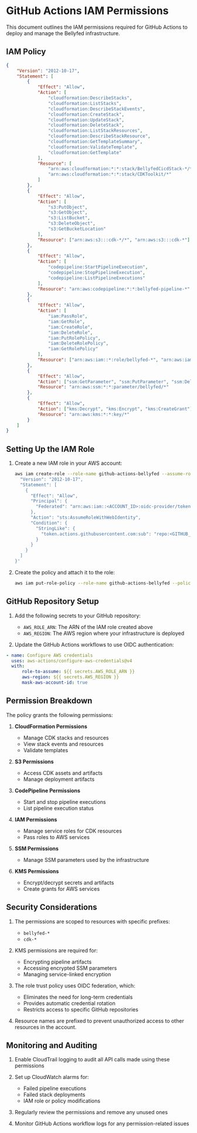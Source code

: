 # GitHub Actions IAM Permissions

This document outlines the IAM permissions required for GitHub Actions to deploy and manage the Bellyfed infrastructure.

## IAM Policy

```json
{
    "Version": "2012-10-17",
    "Statement": [
        {
            "Effect": "Allow",
            "Action": [
                "cloudformation:DescribeStacks",
                "cloudformation:ListStacks",
                "cloudformation:DescribeStackEvents",
                "cloudformation:CreateStack",
                "cloudformation:UpdateStack",
                "cloudformation:DeleteStack",
                "cloudformation:ListStackResources",
                "cloudformation:DescribeStackResource",
                "cloudformation:GetTemplateSummary",
                "cloudformation:ValidateTemplate",
                "cloudformation:GetTemplate"
            ],
            "Resource": [
                "arn:aws:cloudformation:*:*:stack/BellyfedCicdStack-*/*",
                "arn:aws:cloudformation:*:*:stack/CDKToolkit/*"
            ]
        },
        {
            "Effect": "Allow",
            "Action": [
                "s3:PutObject",
                "s3:GetObject",
                "s3:ListBucket",
                "s3:DeleteObject",
                "s3:GetBucketLocation"
            ],
            "Resource": ["arn:aws:s3:::cdk-*/*", "arn:aws:s3:::cdk-*"]
        },
        {
            "Effect": "Allow",
            "Action": [
                "codepipeline:StartPipelineExecution",
                "codepipeline:StopPipelineExecution",
                "codepipeline:ListPipelineExecutions"
            ],
            "Resource": "arn:aws:codepipeline:*:*:bellyfed-pipeline-*"
        },
        {
            "Effect": "Allow",
            "Action": [
                "iam:PassRole",
                "iam:GetRole",
                "iam:CreateRole",
                "iam:DeleteRole",
                "iam:PutRolePolicy",
                "iam:DeleteRolePolicy",
                "iam:GetRolePolicy"
            ],
            "Resource": ["arn:aws:iam::*:role/bellyfed-*", "arn:aws:iam::*:role/cdk-*"]
        },
        {
            "Effect": "Allow",
            "Action": ["ssm:GetParameter", "ssm:PutParameter", "ssm:DeleteParameter"],
            "Resource": "arn:aws:ssm:*:*:parameter/bellyfed/*"
        },
        {
            "Effect": "Allow",
            "Action": ["kms:Decrypt", "kms:Encrypt", "kms:CreateGrant"],
            "Resource": "arn:aws:kms:*:*:key/*"
        }
    ]
}
```

## Setting Up the IAM Role

1. Create a new IAM role in your AWS account:

    ```bash
    aws iam create-role --role-name github-actions-bellyfed --assume-role-policy-document '{
      "Version": "2012-10-17",
      "Statement": [
        {
          "Effect": "Allow",
          "Principal": {
            "Federated": "arn:aws:iam::<ACCOUNT_ID>:oidc-provider/token.actions.githubusercontent.com"
          },
          "Action": "sts:AssumeRoleWithWebIdentity",
          "Condition": {
            "StringLike": {
              "token.actions.githubusercontent.com:sub": "repo:<GITHUB_ORG>/<REPO_NAME>:*"
            }
          }
        }
      ]
    }'
    ```

2. Create the policy and attach it to the role:
    ```bash
    aws iam put-role-policy --role-name github-actions-bellyfed --policy-name github-actions-policy --policy-document file://github-actions-policy.json
    ```

## GitHub Repository Setup

1. Add the following secrets to your GitHub repository:

    - `AWS_ROLE_ARN`: The ARN of the IAM role created above
    - `AWS_REGION`: The AWS region where your infrastructure is deployed

2. Update the GitHub Actions workflows to use OIDC authentication:

```yaml
- name: Configure AWS credentials
  uses: aws-actions/configure-aws-credentials@v4
  with:
      role-to-assume: ${{ secrets.AWS_ROLE_ARN }}
      aws-region: ${{ secrets.AWS_REGION }}
      mask-aws-account-id: true
```

## Permission Breakdown

The policy grants the following permissions:

1. **CloudFormation Permissions**

    - Manage CDK stacks and resources
    - View stack events and resources
    - Validate templates

2. **S3 Permissions**

    - Access CDK assets and artifacts
    - Manage deployment artifacts

3. **CodePipeline Permissions**

    - Start and stop pipeline executions
    - List pipeline execution status

4. **IAM Permissions**

    - Manage service roles for CDK resources
    - Pass roles to AWS services

5. **SSM Permissions**

    - Manage SSM parameters used by the infrastructure

6. **KMS Permissions**
    - Encrypt/decrypt secrets and artifacts
    - Create grants for AWS services

## Security Considerations

1. The permissions are scoped to resources with specific prefixes:

    - `bellyfed-*`
    - `cdk-*`

2. KMS permissions are required for:

    - Encrypting pipeline artifacts
    - Accessing encrypted SSM parameters
    - Managing service-linked encryption

3. The role trust policy uses OIDC federation, which:

    - Eliminates the need for long-term credentials
    - Provides automatic credential rotation
    - Restricts access to specific GitHub repositories

4. Resource names are prefixed to prevent unauthorized access to other resources in the account.

## Monitoring and Auditing

1. Enable CloudTrail logging to audit all API calls made using these permissions

2. Set up CloudWatch alarms for:

    - Failed pipeline executions
    - Failed stack deployments
    - IAM role or policy modifications

3. Regularly review the permissions and remove any unused ones

4. Monitor GitHub Actions workflow logs for any permission-related issues
